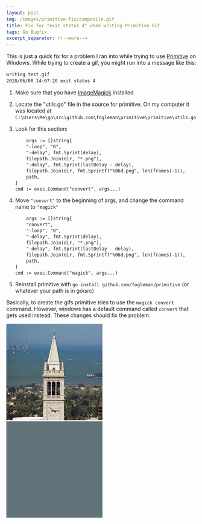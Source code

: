 ```yaml
---
layout: post
img: /images/primitive-fix/campanile.gif
title: Fix for "exit status 4" when writing Primitive Gif
tags: Go Bugfix
excerpt_separator: <!--more-->
---
```


This is just a quick fix for a problem I ran into while trying to use [Primitive](https://github.com/fogleman/primitive)
on Windows. While trying to create a gif, you might run into a message like this:

```bash
writing test.gif
2018/06/08 14:07:20 exit status 4
```

<!--more-->

1. Make sure that you have [ImageMagick]([https://www.imagemagick.org/script/download.php) installed.

2. Locate the "utils.go" file in the source for primitive. On my computer it was located at `C:\Users\Me\go\src\github.com\fogleman\primitive\primitive\utils.go`

3. Look for this section:
	```
		args := []string{
		"-loop", "0",
		"-delay", fmt.Sprint(delay),
		filepath.Join(dir, "*.png"),
		"-delay", fmt.Sprint(lastDelay - delay),
		filepath.Join(dir, fmt.Sprintf("%06d.png", len(frames)-1)),
		path,
	}
	cmd := exec.Command("convert", args...)
	```
4. Move `"convert"` to the beginning of args, and change the command name to `"magick"`
	```
		args := []string{
		"convert",
		"-loop", "0",
		"-delay", fmt.Sprint(delay),
		filepath.Join(dir, "*.png"),
		"-delay", fmt.Sprint(lastDelay - delay),
		filepath.Join(dir, fmt.Sprintf("%06d.png", len(frames)-1)),
		path,
	}
	cmd := exec.Command("magick", args...)
	```

5. Reinstall primitive with `go install github.com/fogleman/primitive` (or whatever your path is in go\src\)

Basically, to create the gifs primitive tries to use the `magick convert` command.
However, windows has a default command called `convert` that gets used instead.
These changes should fix the problem.

![](/images/primitive-fix/campanile.jpg)
![](/images/primitive-fix/campanile.gif)